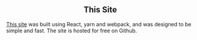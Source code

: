 <center><h2>This Site</h2></center>

[This site](https://github.com/jordanmckinney/blog) was built using React, yarn and webpack, and was designed to be simple and fast. The site is hosted for free on Github.
